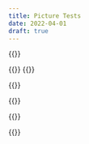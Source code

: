 ```yaml
---
title: Picture Tests
date: 2022-04-01
draft: true
---
```


<!-- 1 -->
<!-- Wide -->
{{<tweet id="1408567720887545857">}}
<!-- too tall -->
<!-- landscape -->
{{<tweet id="930807314705256450">}}
{{<tweet id="1408566204957003776">}}
<!-- Square -->
{{<tweet id="1166797273277222912">}}
<!-- 2 -->
{{<tweet id="1408575349286326272">}}
<!-- 3 -->
{{<tweet id="869317433814904832">}}
<!-- 4 -->
{{<tweet id="861627479294746624">}}

<!-- TODO: Tagged people, Geotagging -->